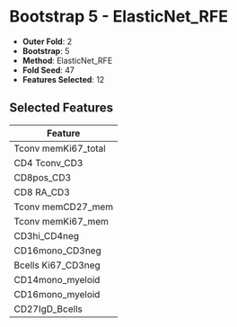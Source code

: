 # Bootstrap 5 - ElasticNet_RFE

- **Outer Fold**: 2
- **Bootstrap**: 5
- **Method**: ElasticNet_RFE
- **Fold Seed**: 47
- **Features Selected**: 12

## Selected Features

| Feature |
|---------|
| Tconv memKi67_total |
| CD4 Tconv_CD3 |
| CD8pos_CD3 |
| CD8 RA_CD3 |
| Tconv memCD27_mem |
| Tconv memKi67_mem |
| CD3hi_CD4neg |
| CD16mono_CD3neg |
| Bcells Ki67_CD3neg |
| CD14mono_myeloid |
| CD16mono_myeloid |
| CD27IgD_Bcells |
